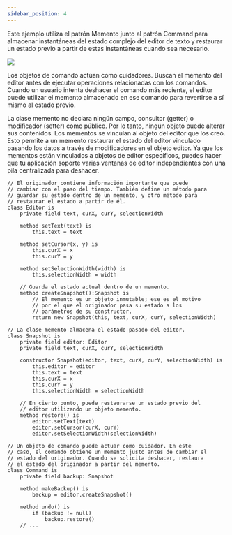 ```yaml
---
sidebar_position: 4
---
```


Este ejemplo utiliza el patrón Memento junto al patrón Command para almacenar instantáneas del estado complejo del editor de texto y restaurar un estado previo a partir de estas instantáneas cuando sea necesario.




![](/img/img11.png)

Los objetos de comando actúan como cuidadores. Buscan el memento del editor antes de ejecutar operaciones relacionadas con los comandos. Cuando un usuario intenta deshacer el comando más reciente, el editor puede utilizar el memento almacenado en ese comando para revertirse a sí mismo al estado previo.

La clase memento no declara ningún campo, consultor (getter) o modificador (setter) como público. Por lo tanto, ningún objeto puede alterar sus contenidos. Los mementos se vinculan al objeto del editor que los creó. Esto permite a un memento restaurar el estado del editor vinculado pasando los datos a través de modificadores en el objeto editor. Ya que los mementos están vinculados a objetos de editor específicos, puedes hacer que tu aplicación soporte varias ventanas de editor independientes con una pila centralizada para deshacer.

```
// El originador contiene información importante que puede
// cambiar con el paso del tiempo. También define un método para
// guardar su estado dentro de un memento, y otro método para
// restaurar el estado a partir de él.
class Editor is
    private field text, curX, curY, selectionWidth

    method setText(text) is
        this.text = text

    method setCursor(x, y) is
        this.curX = x
        this.curY = y

    method setSelectionWidth(width) is
        this.selectionWidth = width

    // Guarda el estado actual dentro de un memento.
    method createSnapshot():Snapshot is
        // El memento es un objeto inmutable; ese es el motivo
        // por el que el originador pasa su estado a los
        // parámetros de su constructor.
        return new Snapshot(this, text, curX, curY, selectionWidth)

// La clase memento almacena el estado pasado del editor.
class Snapshot is
    private field editor: Editor
    private field text, curX, curY, selectionWidth

    constructor Snapshot(editor, text, curX, curY, selectionWidth) is
        this.editor = editor
        this.text = text
        this.curX = x
        this.curY = y
        this.selectionWidth = selectionWidth

    // En cierto punto, puede restaurarse un estado previo del
    // editor utilizando un objeto memento.
    method restore() is
        editor.setText(text)
        editor.setCursor(curX, curY)
        editor.setSelectionWidth(selectionWidth)

// Un objeto de comando puede actuar como cuidador. En este
// caso, el comando obtiene un memento justo antes de cambiar el
// estado del originador. Cuando se solicita deshacer, restaura
// el estado del originador a partir del memento.
class Command is
    private field backup: Snapshot

    method makeBackup() is
        backup = editor.createSnapshot()

    method undo() is
        if (backup != null)
            backup.restore()
    // ...
```